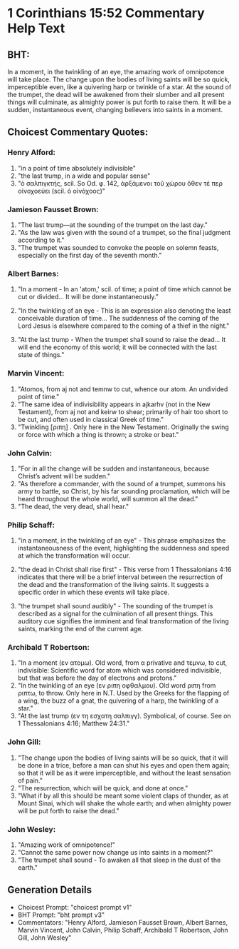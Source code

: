 # 1 Corinthians 15:52 Commentary Help Text

## BHT:
In a moment, in the twinkling of an eye, the amazing work of omnipotence will take place. The change upon the bodies of living saints will be so quick, imperceptible even, like a quivering harp or twinkle of a star. At the sound of the trumpet, the dead will be awakened from their slumber and all present things will culminate, as almighty power is put forth to raise them. It will be a sudden, instantaneous event, changing believers into saints in a moment.

## Choicest Commentary Quotes:
### Henry Alford:
1. "in a point of time absolutely indivisible"
2. "the last trump, in a wide and popular sense"
3. "ὁ σαλπιγκτής, scil. So Od. φ. 142, ἀρξάμενοι τοῦ χώρου ὅθεν τέ περ οἰνοχοεύει (scil. ὁ οἰνόχοος)"

### Jamieson Fausset Brown:
1. "The last trump—at the sounding of the trumpet on the last day."
2. "As the law was given with the sound of a trumpet, so the final judgment according to it."
3. "The trumpet was sounded to convoke the people on solemn feasts, especially on the first day of the seventh month."

### Albert Barnes:
1. "In a moment - In an 'atom,' scil. of time; a point of time which cannot be cut or divided... It will be done instantaneously." 

2. "In the twinkling of an eye - This is an expression also denoting the least conceivable duration of time... The suddenness of the coming of the Lord Jesus is elsewhere compared to the coming of a thief in the night."

3. "At the last trump - When the trumpet shall sound to raise the dead... It will end the economy of this world; it will be connected with the last state of things."

### Marvin Vincent:
1. "Atomos, from aj not and temnw to cut, whence our atom. An undivided point of time."
2. "The same idea of indivisibility appears in ajkarhv (not in the New Testament), from aj not and keirw to shear; primarily of hair too short to be cut, and often used in classical Greek of time."
3. "Twinkling [ριπη] . Only here in the New Testament. Originally the swing or force with which a thing is thrown; a stroke or beat."

### John Calvin:
1. "For in all the change will be sudden and instantaneous, because Christ’s advent will be sudden."
2. "As therefore a commander, with the sound of a trumpet, summons his army to battle, so Christ, by his far sounding proclamation, which will be heard throughout the whole world, will summon all the dead."
3. "The dead, the very dead, shall hear."

### Philip Schaff:
1. "in a moment, in the twinkling of an eye" - This phrase emphasizes the instantaneousness of the event, highlighting the suddenness and speed at which the transformation will occur.

2. "the dead in Christ shall rise first" - This verse from 1 Thessalonians 4:16 indicates that there will be a brief interval between the resurrection of the dead and the transformation of the living saints. It suggests a specific order in which these events will take place.

3. "the trumpet shall sound audibly" - The sounding of the trumpet is described as a signal for the culmination of all present things. This auditory cue signifies the imminent and final transformation of the living saints, marking the end of the current age.

### Archibald T Robertson:
1. "In a moment (εν ατομω). Old word, from α privative and τεμνω, to cut, indivisible: Scientific word for atom which was considered indivisible, but that was before the day of electrons and protons." 
2. "In the twinkling of an eye (εν ριπη οφθαλμου). Old word ριπη from ριπτω, to throw. Only here in N.T. Used by the Greeks for the flapping of a wing, the buzz of a gnat, the quivering of a harp, the twinkling of a star."
3. "At the last trump (εν τη εσχατη σαλπιγγ). Symbolical, of course. See on 1 Thessalonians 4:16; Matthew 24:31."

### John Gill:
1. "The change upon the bodies of living saints will be so quick, that it will be done in a trice, before a man can shut his eyes and open them again; so that it will be as it were imperceptible, and without the least sensation of pain."
2. "The resurrection, which will be quick, and done at once."
3. "What if by all this should be meant some violent claps of thunder, as at Mount Sinai, which will shake the whole earth; and when almighty power will be put forth to raise the dead."

### John Wesley:
1. "Amazing work of omnipotence!"
2. "Cannot the same power now change us into saints in a moment?"
3. "The trumpet shall sound - To awaken all that sleep in the dust of the earth."


## Generation Details
- Choicest Prompt: "choicest prompt v1"
- BHT Prompt: "bht prompt v3"
- Commentators: "Henry Alford, Jamieson Fausset Brown, Albert Barnes, Marvin Vincent, John Calvin, Philip Schaff, Archibald T Robertson, John Gill, John Wesley"
